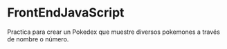 # FrontEndJavaScript
Practica para crear un Pokedex que muestre diversos pokemones a través de nombre o número. 
